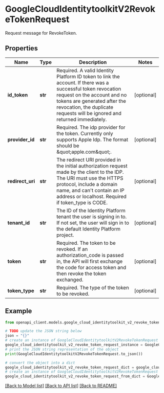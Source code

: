 # GoogleCloudIdentitytoolkitV2RevokeTokenRequest

Request message for RevokeToken.

## Properties

Name | Type | Description | Notes
------------ | ------------- | ------------- | -------------
**id_token** | **str** | Required. A valid Identity Platform ID token to link the account. If there was a successful token revocation request on the account and no tokens are generated after the revocation, the duplicate requests will be ignored and returned immediately. | [optional] 
**provider_id** | **str** | Required. The idp provider for the token. Currently only supports Apple Idp. The format should be \&quot;apple.com\&quot;. | [optional] 
**redirect_uri** | **str** | The redirect URI provided in the initial authorization request made by the client to the IDP. The URI must use the HTTPS protocol, include a domain name, and can&#39;t contain an IP address or localhost. Required if token_type is CODE. | [optional] 
**tenant_id** | **str** | The ID of the Identity Platform tenant the user is signing in to. If not set, the user will sign in to the default Identity Platform project. | [optional] 
**token** | **str** | Required. The token to be revoked. If an authorization_code is passed in, the API will first exchange the code for access token and then revoke the token exchanged. | [optional] 
**token_type** | **str** | Required. The type of the token to be revoked. | [optional] 

## Example

```python
from openapi_client.models.google_cloud_identitytoolkit_v2_revoke_token_request import GoogleCloudIdentitytoolkitV2RevokeTokenRequest

# TODO update the JSON string below
json = "{}"
# create an instance of GoogleCloudIdentitytoolkitV2RevokeTokenRequest from a JSON string
google_cloud_identitytoolkit_v2_revoke_token_request_instance = GoogleCloudIdentitytoolkitV2RevokeTokenRequest.from_json(json)
# print the JSON string representation of the object
print(GoogleCloudIdentitytoolkitV2RevokeTokenRequest.to_json())

# convert the object into a dict
google_cloud_identitytoolkit_v2_revoke_token_request_dict = google_cloud_identitytoolkit_v2_revoke_token_request_instance.to_dict()
# create an instance of GoogleCloudIdentitytoolkitV2RevokeTokenRequest from a dict
google_cloud_identitytoolkit_v2_revoke_token_request_from_dict = GoogleCloudIdentitytoolkitV2RevokeTokenRequest.from_dict(google_cloud_identitytoolkit_v2_revoke_token_request_dict)
```
[[Back to Model list]](../README.md#documentation-for-models) [[Back to API list]](../README.md#documentation-for-api-endpoints) [[Back to README]](../README.md)


